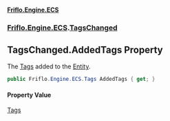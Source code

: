 #### [Friflo.Engine.ECS](index.md#'index')
### [Friflo.Engine.ECS](Friflo.Engine.ECS.md#'Friflo.Engine.ECS').[TagsChanged](TagsChanged.md#'Friflo.Engine.ECS.TagsChanged')

## TagsChanged.AddedTags Property

The [Tags](Tags.md#'Friflo.Engine.ECS.Tags') added to the [Entity](TagsChanged.Entity.md#'Friflo.Engine.ECS.TagsChanged.Entity').

```csharp
public Friflo.Engine.ECS.Tags AddedTags { get; }
```

#### Property Value
[Tags](Tags.md#'Friflo.Engine.ECS.Tags')